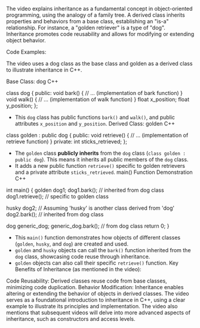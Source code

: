 The video explains inheritance as a fundamental concept in object-oriented programming, using the analogy of a family tree.  A derived class inherits properties and behaviors from a base class, establishing an "is-a" relationship. For instance, a "golden retriever" is a type of "dog". Inheritance promotes code reusability and allows for modifying or extending object behavior.

Code Examples:

The video uses a dog class as the base class and golden as a derived class to illustrate inheritance in C++.

Base Class: dog
C++

class dog {
public:
  void bark() {
    // ... (implementation of bark function)
  }
  void walk() {
    // ... (implementation of walk function)
  }
  float x_position;
  float y_position;
};
*   This `dog` class has public functions `bark()` and `walk()`, and public attributes `x_position` and `y_position`.
Derived Class: golden
C++

class golden : public dog {
public:
  void retrieve() {
    // ... (implementation of retrieve function)
  }
private:
  int sticks_retrieved;
};
*   The `golden` class **publicly inherits** from the `dog` class (`class golden : public dog`). This means it inherits all public members of the `dog` class.
*   It adds a new public function `retrieve()` specific to golden retrievers and a private attribute `sticks_retrieved`.
main() Function Demonstration
C++

int main() {
  golden dog1;
  dog1.bark(); // inherited from dog class
  dog1.retrieve(); // specific to golden class

  husky dog2; // Assuming 'husky' is another class derived from 'dog'
  dog2.bark(); // inherited from dog class

  dog generic_dog;
  generic_dog.bark(); // from dog class
  return 0;
}
*   This `main()` function demonstrates how objects of different classes (`golden`, `husky`, and `dog`) are created and used.
*   `golden` and `husky` objects can call the `bark()` function inherited from the `dog` class, showcasing code reuse through inheritance.
*   `golden` objects can also call their specific `retrieve()` function.
Key Benefits of Inheritance (as mentioned in the video):

Code Reusability: Derived classes reuse code from base classes, minimizing code duplication.
Behavior Modification: Inheritance enables altering or extending the behavior of objects in derived classes.
The video serves as a foundational introduction to inheritance in C++, using a clear example to illustrate its principles and implementation. The video also mentions that subsequent videos will delve into more advanced aspects of inheritance, such as constructors and access levels.
